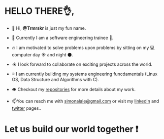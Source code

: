 # HELLO THERE:ok_hand:,

- 👋 Hi, **@Trmrskr** is just my fun name.

- :clap: Currently I am a software engineering trainee :muscle:.

- :fire: I am motivated to solve problems upon problems by sitting on my :computer:computer day :sunny: and night :new_moon:.

- :sunny: I look forward to collaborate on exciting projects across the world.

- :sweat_drops: I am currently building my systems engineering funcdamentals (Linux OS, Data Structure and Algorithms with C).

- :eye: Checkout my [repositories](https://github.com/Trmrskr) for more details about my work.

- :mailbox:You can reach me with simonalale@gmail.com or visit my [linkedin](https://www.linkedin.com/in/tamara-kuro-simon-alale-993868151/) and [twitter](https://twitter.com/Trmrskr) pages..

# Let us build our world together :exclamation:

<!---
Trmrskr/Trmrskr is a ✨ special ✨ repository because its `README.md` (this file) appears on your GitHub profile.
You can click the Preview link to take a look at your changes.
--->
